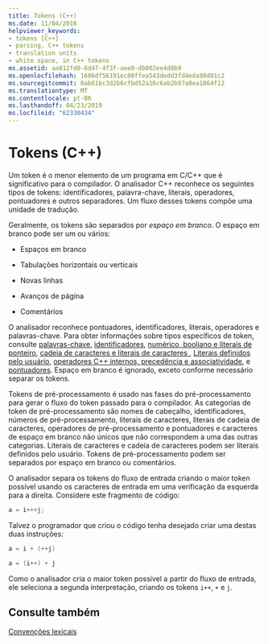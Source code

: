 ```yaml
---
title: Tokens (C++)
ms.date: 11/04/2016
helpviewer_keywords:
- tokens [C++]
- parsing, C++ tokens
- translation units
- white space, in C++ tokens
ms.assetid: aa812fd0-6d47-4f3f-aee0-db002ee4d8b9
ms.openlocfilehash: 1606df56191ec00ffea543dedd3fd4eda98d01c2
ms.sourcegitcommit: 0ab61bc3d2b6cfbd52a16c6ab2b97a8ea1864f12
ms.translationtype: MT
ms.contentlocale: pt-BR
ms.lasthandoff: 04/23/2019
ms.locfileid: "62330434"
---
```

# <a name="tokens-c"></a>Tokens (C++)

Um token é o menor elemento de um programa em C/C++ que é significativo para o compilador. O analisador C++ reconhece os seguintes tipos de tokens: identificadores, palavra-chave, literais, operadores, pontuadores e outros separadores. Um fluxo desses tokens compõe uma unidade de tradução.

Geralmente, os tokens são separados por *espaço em branco*. O espaço em branco pode ser um ou vários:

- Espaços em branco

- Tabulações horizontais ou verticais

- Novas linhas

- Avanços de página

- Comentários

O analisador reconhece pontuadores, identificadores, literais, operadores e palavras-chave. Para obter informações sobre tipos específicos de token, consulte [palavras-chave](../cpp/keywords-cpp.md), [identificadores](../cpp/identifiers-cpp.md), [numérico, booliano e literais de ponteiro](../cpp/numeric-boolean-and-pointer-literals-cpp.md), [cadeia de caracteres e literais de caracteres ](../cpp/string-and-character-literals-cpp.md), [Literais definidos pelo usuário](../cpp/user-defined-literals-cpp.md), [operadores C++ internos, precedência e associatividade](../cpp/cpp-built-in-operators-precedence-and-associativity.md), e [pontuadores](../cpp/punctuators-cpp.md). Espaço em branco é ignorado, exceto conforme necessário separar os tokens.

Tokens de pré-processamento é usado nas fases do pré-processamento para gerar o fluxo do token passado para o compilador. As categorias de token de pré-processamento são nomes de cabeçalho, identificadores, números de pré-processamento, literais de caracteres, literais de cadeia de caracteres, operadores de pré-processamento e pontuadores e caracteres de espaço em branco não únicos que não correspondem a uma das outras categorias. Literais de caracteres e cadeia de caracteres podem ser literais definidos pelo usuário. Tokens de pré-processamento podem ser separados por espaço em branco ou comentários.

O analisador separa os tokens do fluxo de entrada criando o maior token possível usando os caracteres de entrada em uma verificação da esquerda para a direita. Considere este fragmento de código:

```cpp
a = i+++j;
```

Talvez o programador que criou o código tenha desejado criar uma destas duas instruções:

```cpp
a = i + (++j)

a = (i++) + j
```

Como o analisador cria o maior token possível a partir do fluxo de entrada, ele seleciona a segunda interpretação, criando os tokens `i++`, `+` e `j`.

## <a name="see-also"></a>Consulte também

[Convenções lexicais](../cpp/lexical-conventions.md)